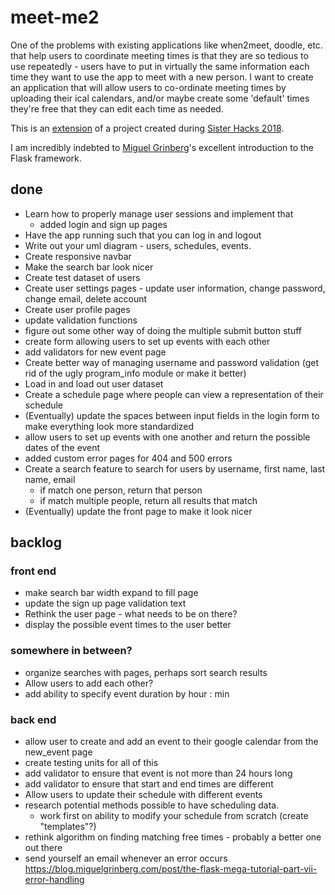 # meet-me2

One of the problems with existing applications like when2meet, doodle, etc. that help users to coordinate meeting times is that they are so tedious to use repeatedly - users have to put in virtually the same information each time they want to use the app to meet with a new person. I want to create an application that will allow users to co-ordinate meeting times by uploading their ical calendars, and/or maybe create some 'default' times they're free that they can edit each time as needed.

This is an [extension](https://github.com/angelinahli/meet-me) of a project created during [Sister Hacks 2018](http://sisterhacks.co/).

I am incredibly indebted to [Miguel Grinberg](https://blog.miguelgrinberg.com/post/the-flask-mega-tutorial-part-i-hello-world)'s excellent introduction to the Flask framework.

## done
* Learn how to properly manage user sessions and implement that
    * added login and sign up pages
* Have the app running such that you can log in and logout
* Write out your uml diagram - users, schedules, events.
* Create responsive navbar
* Make the search bar look nicer
* Create test dataset of users
* Create user settings pages - update user information, change password, change email, delete account
* Create user profile pages
* update validation functions
* figure out some other way of doing the multiple submit button stuff
* create form allowing users to set up events with each other
* add validators for new event page
* Create better way of managing username and password validation (get rid of the ugly program_info module or make it better)
* Load in and load out user dataset
* Create a schedule page where people can view a representation of their schedule
* (Eventually) update the spaces between input fields in the login form to make everything look more standardized
* allow users to set up events with one another and return the possible dates of the event
* added custom error pages for 404 and 500 errors
* Create a search feature to search for users by username, first name, last name, email
    * if match one person, return that person
    * if match multiple people, return all results that match
* (Eventually) update the front page to make it look nicer

## backlog

### front end
* make search bar width expand to fill page
* update the sign up page validation text
* Rethink the user page - what needs to be on there?
* display the possible event times to the user better

### somewhere in between?
* organize searches with pages, perhaps sort search results
* Allow users to add each other?
* add ability to specify event duration by hour : min

### back end
* allow user to create and add an event to their google calendar from the new_event page
* create testing units for all of this
* add validator to ensure that event is not more than 24 hours long
* add validator to ensure that start and end times are different
* Allow users to update their schedule with different events
* research potential methods possible to have scheduling data.
    * work first on ability to modify your schedule from scratch (create "templates"?)
* rethink algorithm on finding matching free times - probably a better one out there
* send yourself an email whenever an error occurs https://blog.miguelgrinberg.com/post/the-flask-mega-tutorial-part-vii-error-handling
